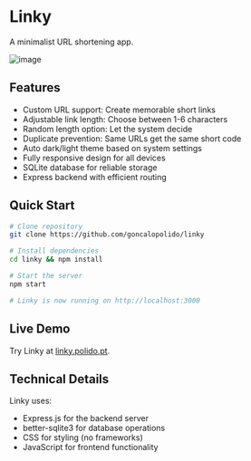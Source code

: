 # Linky

A minimalist URL shortening app.

![image](https://github.com/user-attachments/assets/199bdcab-65c7-47b8-8f71-f71ca7ccf769)

## Features

- Custom URL support: Create memorable short links
- Adjustable link length: Choose between 1-6 characters
- Random length option: Let the system decide
- Duplicate prevention: Same URLs get the same short code
- Auto dark/light theme based on system settings
- Fully responsive design for all devices
- SQLite database for reliable storage
- Express backend with efficient routing

## Quick Start

```bash
# Clone repository
git clone https://github.com/goncalopolido/linky

# Install dependencies
cd linky && npm install

# Start the server
npm start

# Linky is now running on http://localhost:3000
```

## Live Demo
Try Linky at [linky.polido.pt](https://linky.polido.pt).

## Technical Details

Linky uses:
- Express.js for the backend server
- better-sqlite3 for database operations
- CSS for styling (no frameworks)
- JavaScript for frontend functionality
